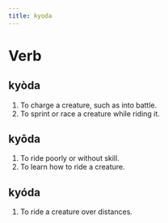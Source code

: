 ```yaml
---
title: kyoda
---
```


Verb
================================

kyòda
----------------

1. To charge a creature, such as into battle.
2. To sprint or race a creature while riding it.

kyōda
----------------

1. To ride poorly or without skill.
2. To learn how to ride a creature.

kyóda
----------------

1. To ride a creature over distances.
